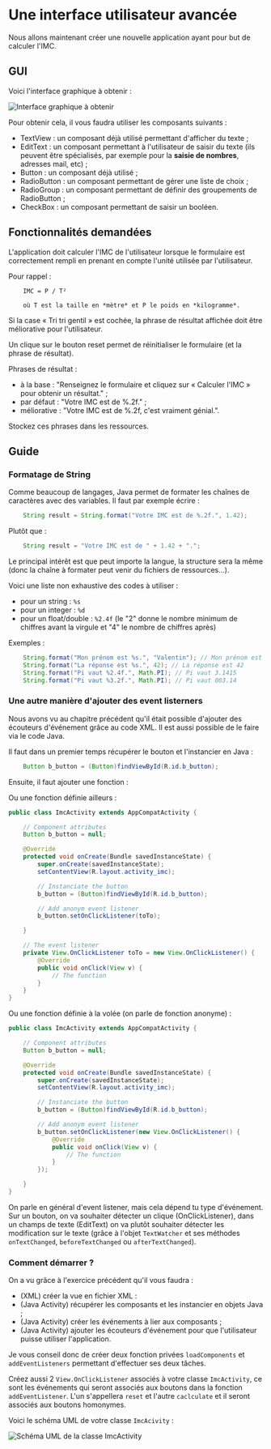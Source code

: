 # Une interface utilisateur avancée

Nous allons maintenant créer une nouvelle application ayant pour but de calculer l'IMC.

## GUI

Voici l'interface graphique à obtenir :

![Interface graphique à obtenir](screens/gui.png "Interface graphique à obtenir")

Pour obtenir cela, il vous faudra utiliser les composants suivants :
* TextView : un composant déjà utilisé permettant d'afficher du texte ;
* EditText : un composant permettant à l'utilisateur de saisir du texte (ils peuvent être spécialisés, par exemple pour la **saisie de nombres**, adresses mail, etc) ;
* Button : un composant déjà utilisé ;
* RadioButton : un composant permettant de gérer une liste de choix ;
* RadioGroup : un composant permettant de définir des groupements de RadioButton ;
* CheckBox : un composant permettant de saisir un booléen.

## Fonctionnalités demandées

L'application doit calculer l'IMC de l'utilisateur lorsque le formulaire est correctement rempli en prenant en compte l'unité utilisée par l'utilisateur.

Pour rappel :

```
    IMC = P / T²
    
    où T est la taille en *mètre* et P le poids en *kilogramme*.
```

Si la case « Tri tri gentil » est cochée, la phrase de résultat affichée doit être méliorative pour l'utilisateur.

Un clique sur le bouton reset permet de réinitialiser le formulaire (et la phrase de résultat).

Phrases de résultat :
* à la base : "Renseignez le formulaire et cliquez sur « Calculer l'IMC » pour obtenir un résultat." ;
* par défaut : "Votre IMC est de %.2f." ;
* méliorative : "Votre IMC est de %.2f, c'est vraiment génial.".

Stockez ces phrases dans les ressources.

## Guide

### Formatage de String

Comme beaucoup de langages, Java permet de formater les chaînes de caractères avec des variables. Il faut par exemple écrire :

```java
    String result = String.format("Votre IMC est de %.2f.", 1.42);
```

Plutôt que :

```java
    String result = "Votre IMC est de " + 1.42 + ".";
```

Le principal intérêt est que peut importe la langue, la structure sera la même (donc la chaîne à formater peut venir du fichiers de ressources...).

Voici une liste non exhaustive des codes à utiliser :
* pour un string : `%s`
* pour un integer : `%d`
* pour un float/double : `%2.4f` (le "2" donne le nombre minimum de chiffres avant la virgule et "4" le nombre de chiffres après)

Exemples :

```java
    String.format("Mon prénom est %s.", "Valentin"); // Mon prénom est Valentin
    String.format("La réponse est %s.", 42); // La réponse est 42
    String.format("Pi vaut %2.4f.", Math.PI); // Pi vaut 3.1415
    String.format("Pi vaut %3.2f.", Math.PI); // Pi vaut 003.14
```

### Une autre manière d'ajouter des event listerners

Nous avons vu au chapitre précédent qu'il était possible d'ajouter des écouteurs d'événement grâce au code XML.
Il est aussi possible de le faire via le code Java.

Il faut dans un premier temps récupérer le bouton et l'instancier en Java :

```java
    Button b_button = (Button)findViewById(R.id.b_button);
```

Ensuite, il faut ajouter une fonction :

Ou une fonction définie ailleurs :

```java
public class ImcActivity extends AppCompatActivity {

    // Component attributes
    Button b_button = null;

    @Override
    protected void onCreate(Bundle savedInstanceState) {
        super.onCreate(savedInstanceState);
        setContentView(R.layout.activity_imc);

        // Instanciate the button
        b_button = (Button)findViewById(R.id.b_button);

        // Add anonym event listener
        b_button.setOnClickListener(toTo);

    }

    // The event listener
    private View.OnClickListener toTo = new View.OnClickListener() {
        @Override
        public void onClick(View v) {
            // The function
        }
    }
}

```

Ou une fonction définie à la volée (on parle de fonction anonyme) :

```java
public class ImcActivity extends AppCompatActivity {

    // Component attributes
    Button b_button = null;

    @Override
    protected void onCreate(Bundle savedInstanceState) {
        super.onCreate(savedInstanceState);
        setContentView(R.layout.activity_imc);

        // Instanciate the button
        b_button = (Button)findViewById(R.id.b_button);

        // Add anonym event listener
        b_button.setOnClickListener(new View.OnClickListener() {
            @Override
            public void onClick(View v) {
                // The function
            }
        });

    }
}
```

On parle en général d'event listener, mais cela dépend tu type d'événement. Sur un bouton, on va souhaiter détecter un clique (OnClickListener), dans un champs de texte (EditText) on va plutôt souhaiter détecter les modification sur le texte (grâce à l'objet `TextWatcher` et ses méthodes `onTextChanged`, `beforeTextChanged` ou `afterTextChanged`).

### Comment démarrer ?

On a vu grâce à l'exercice précédent qu'il vous faudra :
* (XML) créer la vue en fichier XML :
* (Java Activity) récupérer les composants et les instancier en objets Java ;
* (Java Activity) créer les événements à lier aux composants ;
* (Java Activity) ajouter les écouteurs d'événement pour que l'utilisateur puisse utiliser l'application.

Je vous conseil donc de créer deux fonction privées `loadComponents` et `addEventListeners` permettant d'effectuer ses deux tâches.

Créez aussi 2 `View.OnClickListener` associés à votre classe `ImcActivity`, ce sont les événements qui seront associés aux boutons dans la fonction `addEventListener`. L'un s'appellera `reset` et l'autre `caclculate` et il seront associés aux boutons homonymes.

Voici le schéma UML de votre classe `ImcAcivity` :

![Schéma UML de la classe ImcActivity](uml/activity.png "Schéma UML de la classe ImcActivity")
